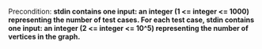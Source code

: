 Precondition: **stdin contains one input: an integer (1 <= integer <= 1000) representing the number of test cases. For each test case, stdin contains one input: an integer (2 <= integer <= 10^5) representing the number of vertices in the graph.**
